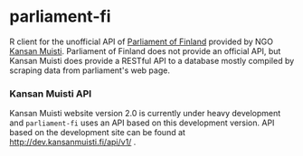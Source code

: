 parliament-fi
=============

R client for the unofficial API of [Parliament of Finland](http://web.eduskunta.fi/Resource.phx/parliament/index.htx) provided by NGO [Kansan Muisti](http://www.kansanmuisti.fi/about/background/). Parliament of Finland does not provide an official API, but Kansan Muisti does provide a RESTful API to a database mostly compiled by scraping data from parliament's web page. 

### Kansan Muisti API

Kansan Muisti website version 2.0 is currently under heavy development and `parliament-fi` uses an API based on this development version. API based on the development site can be found at http://dev.kansanmuisti.fi/api/v1/ .

